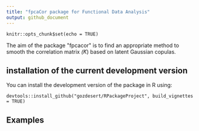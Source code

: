 ```yaml
---
title: "fpcaCor package for Functional Data Analysis"
output: github_document
---
```


```{r setup, include=FALSE}
knitr::opts_chunk$set(echo = TRUE)
```
The aim of the package "fpcacor" is to find an appropriate method to smooth the correlation matrix $\tilde(K)$ based on latent Gaussian copulas. 

## installation of the current development version

You can install the development version of the package in R using:

```{r}
devtools::install_github("gozdesert/RPackageProject", build_vignettes = TRUE) 
``` 

## Examples

